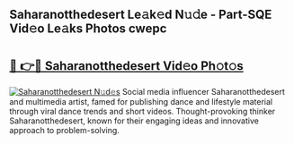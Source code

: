 ## Saharanotthedesert Le𝚊k𝚎d N𝚞𝚍e - Part-SQE Vid𝚎o Le𝚊ks Photos cwepc

# <h2><a href="http://fbdlvg.evod.top/?m=Saharanotthedesert">🔗 👉🔴 Saharanotthedesert Vid𝚎o Ph𝚘t𝚘s</a></h2>

[![Saharanotthedesert N𝚞d𝚎s](https://i.imgur.com/8V9OHl7.gif)](http://fbdlvg.evod.top/?m=Saharanotthedesert)
Social media influencer Saharanotthedesert and multimedia artist, famed for publishing dance and lifestyle material through viral dance trends and short videos. Thought-provoking thinker Saharanotthedesert, known for their engaging ideas and innovative approach to problem-solving. 

